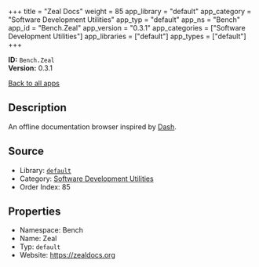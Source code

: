 ﻿+++
title = "Zeal Docs"
weight = 85
app_library = "default"
app_category = "Software Development Utilities"
app_typ = "default"
app_ns = "Bench"
app_id = "Bench.Zeal"
app_version = "0.3.1"
app_categories = ["Software Development Utilities"]
app_libraries = ["default"]
app_types = ["default"]
+++

**ID:** `Bench.Zeal`  
**Version:** 0.3.1  
<!--more-->

[Back to all apps](/apps/)

## Description
An offline documentation browser inspired by [Dash](https://kapeli.com/dash/).

## Source

* Library: [`default`](/app_libraries/default)
* Category: [Software Development Utilities](/app_categories/software-development-utilities)
* Order Index: 85

## Properties

* Namespace: Bench
* Name: Zeal
* Typ: `default`
* Website: <https://zealdocs.org>

